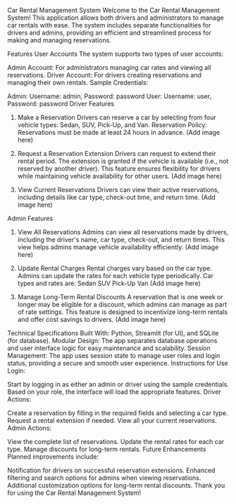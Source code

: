 Car Rental Management System
Welcome to the Car Rental Management System! This application allows both drivers and administrators to manage car rentals with ease. The system includes separate functionalities for drivers and admins, providing an efficient and streamlined process for making and managing reservations.

Features
User Accounts
The system supports two types of user accounts:

Admin Account: For administrators managing car rates and viewing all reservations.
Driver Account: For drivers creating reservations and managing their own rentals.
Sample Credentials:

Admin: Username: admin, Password: password
User: Username: user, Password: password
Driver Features
1. Make a Reservation
Drivers can reserve a car by selecting from four vehicle types: Sedan, SUV, Pick-Up, and Van.
Reservation Policy: Reservations must be made at least 24 hours in advance.
(Add image here)

2. Request a Reservation Extension
Drivers can request to extend their rental period. The extension is granted if the vehicle is available (i.e., not reserved by another driver).
This feature ensures flexibility for drivers while maintaining vehicle availability for other users.
(Add image here)

3. View Current Reservations
Drivers can view their active reservations, including details like car type, check-out time, and return time.
(Add image here)

Admin Features
1. View All Reservations
Admins can view all reservations made by drivers, including the driver's name, car type, check-out, and return times.
This view helps admins manage vehicle availability efficiently.
(Add image here)

2. Update Rental Charges
Rental charges vary based on the car type. Admins can update the rates for each vehicle type periodically.
Car types and rates are:
Sedan
SUV
Pick-Up
Van
(Add image here)

3. Manage Long-Term Rental Discounts
A reservation that is one week or longer may be eligible for a discount, which admins can manage as part of rate settings.
This feature is designed to incentivize long-term rentals and offer cost savings to drivers.
(Add image here)

Technical Specifications
Built With: Python, Streamlit (for UI), and SQLite (for database).
Modular Design: The app separates database operations and user interface logic for easy maintenance and scalability.
Session Management: The app uses session state to manage user roles and login status, providing a secure and smooth user experience.
Instructions for Use
Login:

Start by logging in as either an admin or driver using the sample credentials.
Based on your role, the interface will load the appropriate features.
Driver Actions:

Create a reservation by filling in the required fields and selecting a car type.
Request a rental extension if needed.
View all your current reservations.
Admin Actions:

View the complete list of reservations.
Update the rental rates for each car type.
Manage discounts for long-term rentals.
Future Enhancements
Planned improvements include:

Notification for drivers on successful reservation extensions.
Enhanced filtering and search options for admins when viewing reservations.
Additional customization options for long-term rental discounts.
Thank you for using the Car Rental Management System!
